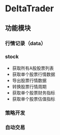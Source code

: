 # DeltaTrader



## 功能模块



### 行情记录（data）


### stock
- 获取所有A股股票列表
- 获取单个股票行情数据
- 导出股票行情数据
- 转换股票行情周期
- 获取单个股票财务指标
- 获取单个股票估值指标



### 策略开发



### 自动交易



